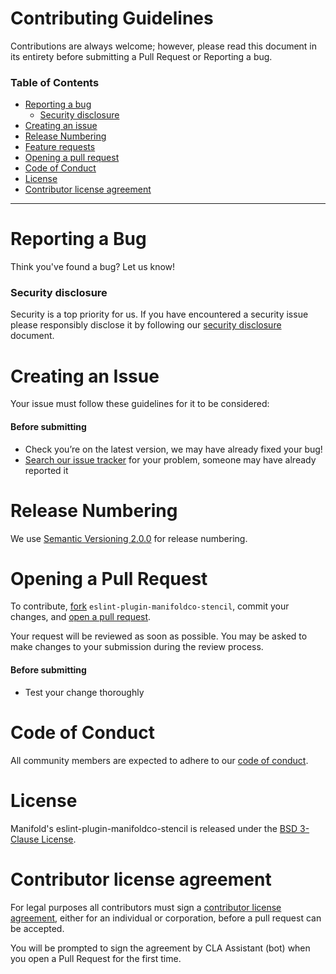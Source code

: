 # Contributing Guidelines

Contributions are always welcome; however, please read this document in its
entirety before submitting a Pull Request or Reporting a bug.

### Table of Contents

- [Reporting a bug](#reporting-a-bug)
  - [Security disclosure](#security-disclosure)
- [Creating an issue](#creating-an-issue)
- [Release Numbering](#release-numbering)
- [Feature requests](#feature-requests)
- [Opening a pull request](#opening-a-pull-request)
- [Code of Conduct](#code-of-conduct)
- [License](#license)
- [Contributor license agreement](#contributor-license-agreement)

---------------

# Reporting a Bug

Think you've found a bug? Let us know!

### Security disclosure

Security is a top priority for us. If you have encountered a security issue
please responsibly disclose it by following our [security
disclosure](../docs/security.md) document.

# Creating an Issue

Your issue must follow these guidelines for it to be considered:

#### Before submitting

- Check you’re on the latest version, we may have already fixed your bug!
- [Search our issue
  tracker](https://github.com/manifoldco/eslint-plugin-manifoldco-stencil/issues/search&type=issues)
  for your problem, someone may have already reported it

# Release Numbering

We use [Semantic Versioning 2.0.0](http://semver.org/spec/v2.0.0.html) for release numbering.

# Opening a Pull Request

To contribute, [fork](https://help.github.com/articles/fork-a-repo/)
`eslint-plugin-manifoldco-stencil`, commit your changes, and [open a pull
request](https://help.github.com/articles/using-pull-requests/).

Your request will be reviewed as soon as possible. You may be asked to make
changes to your submission during the review process.

#### Before submitting

- Test your change thoroughly


# Code of Conduct

All community members are expected to adhere to our [code of
conduct](../CODE_OF_CONDUCT.md).


# License

Manifold's eslint-plugin-manifoldco-stencil is released under the [BSD 3-Clause
License](../LICENSE.md).


# Contributor license agreement

For legal purposes all contributors must sign a [contributor license
agreement](https://cla-assistant.io/manifoldco/eslint-plugin-manifoldco-stencil), either for an
individual or corporation, before a pull request can be accepted.

You will be prompted to sign the agreement by CLA Assistant (bot) when you open
a Pull Request for the first time.
